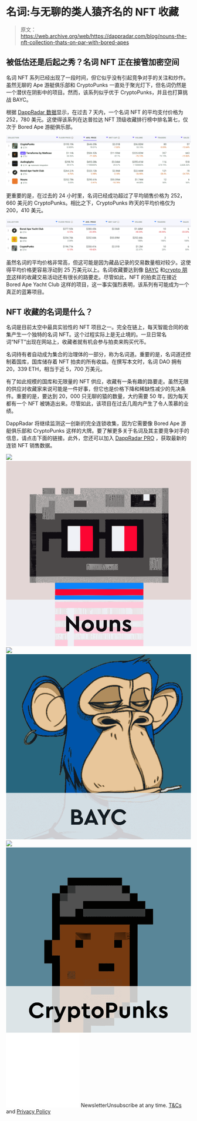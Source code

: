 # 名词:与无聊的类人猿齐名的 NFT 收藏

> 原文：<https://web.archive.org/web/https://dappradar.com/blog/nouns-the-nft-collection-thats-on-par-with-bored-apes>

## 被低估还是后起之秀？名词 NFT 正在接管加密空间

名词 NFT 系列已经出现了一段时间，但它似乎没有引起竞争对手的关注和炒作。虽然无聊的 Ape 游艇俱乐部和 CryptoPunks 一直处于聚光灯下，但名词仍然是一个潜伏在阴影中的项目。然而，该系列似乎优于 CryptoPunks，并且也打算挑战 BAYC。

根据 [DappRadar 数据](https://web.archive.org/web/20230117053529/https://dappradar.com/nft/collections/1)显示，在过去 7 天内，一个名词 NFT 的平均支付价格为 252，780 美元。这使得该系列在达普拉达 NFT 顶级收藏排行榜中排名第七，仅次于 Bored Ape 游艇俱乐部。

![](img/cdbaea4e87658bc9251e66a179cc8b00.png)

更重要的是，在过去的 24 小时里，名词已经成功超过了平均销售价格为 252，660 美元的 CryptoPunks。相比之下，CryptoPunks 昨天的平均价格仅为 200，410 美元。

![](img/ee9cabfa34e17e56d33de6c8d71acede.png)

虽然名词的平均价格非常高，但这可能是因为藏品记录的交易数量相对较少。这使得平均价格更容易浮动到 25 万美元以上。名词收藏要达到像 [BAYC](https://web.archive.org/web/20230117053529/https://dappradar.com/ethereum/collectibles/bored-ape-yacht-club) 和[crypto 朋克](https://web.archive.org/web/20230117053529/https://dappradar.com/ethereum/collectibles/cryptopunks)这样的收藏交易活动还有很长的路要走。尽管如此，NFT 的拍卖正在接近 Bored Ape Yacht Club 这样的项目，这一事实强烈表明，该系列有可能成为一个真正的蓝筹项目。

## NFT 收藏的名词是什么？

名词是目前太空中最具实验性的 NFT 项目之一。完全在链上，每天智能合同的收集产生一个独特的名词 NFT。这个过程实际上是无止境的。一旦日常名词“NFT”出现在网站上，收藏者就有机会参与拍卖来购买代币。

名词持有者自动成为集合的治理体的一部分，称为名词道。重要的是，名词道还控制着国库，国库储存着 NFT 拍卖的所有收益。在撰写本文时，名词 DAO 拥有 20，339 ETH，相当于近 5，700 万美元。

有了如此规模的国库和无限量的 NFT 供应，收藏有一条有趣的路要走。虽然无限的供应对收藏家来说可能是一件好事，但它也是价格下降和稀缺性减少的先决条件。重要的是，要达到 20，000 只无聊的猿的数量，大约需要 50 年，因为每天都有一个 NFT 被铸造出来。尽管如此，该项目在过去几周内产生了令人羡慕的业绩。

DappRadar 将继续监测这一创新的完全连锁收集，因为它需要像 Bored Ape 游艇俱乐部和 CryptoPunks 这样的大牌。要了解更多关于名词及其主要竞争对手的信息，请点击下面的链接。此外，您还可以加入 [DappRadar PRO](https://web.archive.org/web/20230117053529/https://dappradar.com/token/pro) ，获取最新的连锁 NFT 销售数据。

[](https://web.archive.org/web/20230117053529/https://dappradar.com/ethereum/collectibles/nouns)[![](img/708b88958c4ef21e9d35343890d666ab.png)<picture>![](img/1d474fc3e6f274a749d59fdf4f49efee.png)</picture>](https://web.archive.org/web/20230117053529/https://dappradar.com/ethereum/collectibles/nouns)[](https://web.archive.org/web/20230117053529/https://dappradar.com/ethereum/collectibles/bored-ape-yacht-club)[![](img/708b88958c4ef21e9d35343890d666ab.png)<picture>![](img/17959dfe8fdfb0480ccd943fd385be81.png)</picture>](https://web.archive.org/web/20230117053529/https://dappradar.com/ethereum/collectibles/bored-ape-yacht-club)[](https://web.archive.org/web/20230117053529/https://dappradar.com/ethereum/collectibles/cryptopunks)[![](img/708b88958c4ef21e9d35343890d666ab.png)<picture>![](img/6be2c4d961c70504dc8ae60fafeb9eb2.png)</picture>](https://web.archive.org/web/20230117053529/https://dappradar.com/ethereum/collectibles/cryptopunks)![](img/6d5a4a2d609c56e1a5771717e54ba759.png) NewsletterUnsubscribe at any time. [T&Cs](https://web.archive.org/web/20230117053529/https://dappradar.com/terms) and [Privacy Policy](https://web.archive.org/web/20230117053529/https://dappradar.com/privacy-policy)